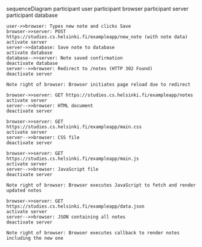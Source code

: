 sequenceDiagram
    participant user
    participant browser
    participant server
    participant database
    
    user->>browser: Types new note and clicks Save
    browser->>server: POST https://studies.cs.helsinki.fi/exampleapp/new_note (with note data)
    activate server
    server->>database: Save note to database
    activate database
    database-->>server: Note saved confirmation
    deactivate database
    server-->>browser: Redirect to /notes (HTTP 302 Found)
    deactivate server
    
    Note right of browser: Browser initiates page reload due to redirect
    
    browser->>server: GET https://studies.cs.helsinki.fi/exampleapp/notes
    activate server
    server-->>browser: HTML document
    deactivate server
    
    browser->>server: GET https://studies.cs.helsinki.fi/exampleapp/main.css
    activate server
    server-->>browser: CSS file
    deactivate server
    
    browser->>server: GET https://studies.cs.helsinki.fi/exampleapp/main.js
    activate server
    server-->>browser: JavaScript file
    deactivate server
    
    Note right of browser: Browser executes JavaScript to fetch and render updated notes
    
    browser->>server: GET https://studies.cs.helsinki.fi/exampleapp/data.json
    activate server
    server-->>browser: JSON containing all notes
    deactivate server
    
    Note right of browser: Browser executes callback to render notes including the new one
